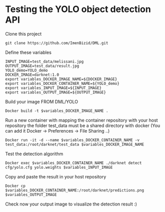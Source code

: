# Testing the YOLO object detection API

Clone this project

    git clone https://github.com/ImenBizid/DML.git


Define these variables

    INPUT_IMAGE=test_data/melissani.jpg
    OUTPUT_IMAGE=test_data/result.jpg
    YOLO_demo=YOLO_demo
    DOCKER_IMAGE=darknet:1.0
    export variables_DOCKER_IMAGE_NAME=${DOCKER_IMAGE}
    export variables_DOCKER_CONTAINER_NAME=${YOLO_demo}
    export variables_INPUT_IMAGE=${INPUT_IMAGE}
    export variables_OUTPUT_IMAGE=${OUTPUT_IMAGE}

Build your image FROM DML/YOLO

    Docker build -t $variables_DOCKER_IMAGE_NAME .

Run a new container with mapping the container repository with your host repository
the folder test_data must be a shared directory with docker (You can add it Docker -> Preferences -> File Sharing ..)

    Docker run -it -d --name $variables_DOCKER_CONTAINER_NAME -v test_data:/root/darknet/test_data $variables_DOCKER_IMAGE_NAME

Test the detection algorithm 

    Docker exec $variables_DOCKER_CONTAINER_NAME ./darknet detect cfg/yolo.cfg yolo.weights $variables_INPUT_IMAGE

Copy and paste the result in your host repository

    Docker cp $variables_DOCKER_CONTAINER_NAME:/root/darknet/predictions.png $variables_OUTPUT_IMAGE

Check now your output image to visualize the detection result :)
